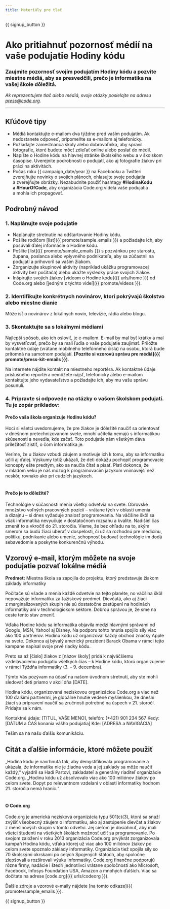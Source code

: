```yaml
---
title: Materiály pre tlač
---
```


{{ signup_button }}

# Ako pritiahnuť pozornosť médií na vaše podujatie Hodiny kódu

### Zaujmite pozornosť svojím podujatím Hodiny kódu a pozvite miestne médiá, aby sa presvedčili, prečo je informatika na vašej škole dôležitá.

*Ak reprezentujete tlač alebo médiá, svoje otázky posielajte na adresu <press@code.org>.*

* * *

## Kľúčové tipy

- Médiá kontaktujte e-mailom dva týždne pred vaším podujatím. Ak nedostanete odpoveď, pripomeňte sa e-mailom aj telefonicky.
- Požiadajte zamestnanca školy alebo dobrovoľníka, aby spravil fotografie, ktoré budete môcť zdieľať online alebo poslať do médií.
- Napíšte o Hodine kódu na hlavnej stránke školského webu a v školskom časopise. Uverejnite podrobnosti o podujatí, ako aj fotografie žiakov pri práci na aktivitách.
- Počas roku {{ campaign_date/year }} na Facebooku a Twitteri zverejňujte novinky o svojich plánoch, ohlasujte svoje podujatia a zverejňujte obrázky. Nezabudnite použiť hashtagy **#HodinaKodu a #HourOfCode**, aby organizácia Code.org videla vaše podujatia a mohla ich propagovať.

## Podrobný návod

### 1. Naplánujte svoje podujatie

- Naplánujte stretnutie na odštartovanie Hodiny kódu.
- Pošlite rodičom [list]({{ promote/sample_emails }}) a požiadajte ich, aby posúvali ďalej informácie o Hodine kódu.
- Pošlite [list]({{ promote/sample_emails }}) s pozvánkou pre starostu, župana, poslanca alebo vplyvného podnikateľa, aby sa zúčastnil na podujatí a prihovoril sa vašim žiakom.
- Zorganizujte skupinové aktivity (napríklad ukážku programovacej aktivity bez počítača) alebo ukážte výsledky práce svojich žiakov.
- Inšpirujte svojich žiakov [videom o Hodine kódu]({{ urls/home }}) od Code.org alebo [jedným z týchto videí]({{ promote/videos }}). <br />

### 2. Identifikujte konkrétnych novinárov, ktorí pokrývajú školstvo alebo miestne dianie

Môže ísť o novinárov z lokálnych novín, televízie, rádia alebo blogu. <br />

### 3. Skontaktujte sa s lokálnymi médiami

Najlepší spôsob, ako ich osloviť, je e-mailom. E-mail by mal byť krátky a mal by vysvetľovať, prečo by sa mali ľudia o vaše podujatie zaujímať. Priložte kontaktné údaje (vrátane mobilného telefónneho čísla) na osobu, ktorá bude prítomná na samotnom podujatí. **[Pozrite si vzorovú správu pre médiá]({{ promote/press-kit-emails }})**.

Na internete nájdite kontakt na miestneho reportéra. Ak kontaktné údaje príslušného reportéra nemôžete nájsť, telefonicky alebo e-mailom kontaktujte jeho vydavateľstvo a požiadajte ich, aby mu vašu správu posunuli. <br />

### 4. Pripravte si odpovede na otázky o vašom školskom podujatí. Tu je zopár príkladov:

#### Prečo vaša škola organizuje Hodinu kódu?

Hoci si všetci uvedomujeme, že pre žiakov je dôležité naučiť sa orientovať v dnešnom pretechnizovanom svete, mnohí učitelia nemajú s informatikou skúsenosti a nevedia, kde začať. Toto podujatie nám všetkým dáva príležitosť zistiť, o čom informatika je.

Veríme, že u žiakov vzbudí záujem a motivuje ich k tomu, aby sa informatiku učili aj ďalej. Výskumy totiž ukázali, že deti dokážu pochopiť programovacie koncepty ešte predtým, ako sa naučia čítať a písať. Platí dokonca, že v mladom veku je náš mozog k programovacím jazykom vnímavejší než neskôr, rovnako ako pri cudzích jazykoch. <br /> <br />

#### Prečo je to dôležité?

Technológie v súčasnosti menia všetky odvetvia na svete. Obrovské množstvo voľných pracovných pozícií – vrátane tých v oblasti umenia a dizajnu – si dnes vyžaduje znalosť programovania. Na väčšine škôl sa však informatika nevyučuje v dostatočnom rozsahu a kvalite. Nadišiel čas zmeniť to a vkročiť do 21. storočia. Vieme, že bez ohľadu na to, akým smerom sa budú žiaci uberať v dospelosti, či už sa rozhodnú pre medicínu, politiku, podnikanie alebo umenie, schopnosť budovať technológie im dodá sebavedomie a poskytne konkurenčnú výhodu. <br />

<a id="sample-emails"></a>

## Vzorový e-mail, ktorým môžete na svoje podujatie pozvať lokálne médiá 

**Predmet:** Miestna škola sa zapojila do projektu, ktorý predstavuje žiakom základy informatiky

Počítače sú všade a menia každé odvetvie na tejto planéte, no väčšina škôl nepovažuje informatiku za ťažiskový predmet. Dievčatá, ako aj žiaci z marginalizovaných skupín nie sú dostatočne zastúpení na hodinách informatiky ani v technologickom sektore. Dobrou správou je, že sme na ceste tento stav zmeniť.

Vďaka Hodine kódu sa informatika objavila medzi hlavnými správami od Googlu, MSN, Yahoo! aj Disney. Na podporu tohto hnutia spojilo sily viac ako 100 partnerov. Hodinu kódu už organizoval každý obchod značky Apple na svete. Dokonca aj bývalý americký prezident Barack Obama v rámci tejto kampane napísal svoje prvé riadky kódu.

Preto sa až [číslo] žiakov z [názov školy] pridá k najväčšiemu vzdelávaciemu podujatiu všetkých čias – k Hodine kódu, ktorú organizujeme v rámci Týždňa informatiky (3. – 9. decembra).

Týmto Vás pozývam na účasť na našom úvodnom stretnutí, aby ste mohli sledovať deti priamo v akcií dňa [DATE].

Hodina kódu, organizovaná neziskovou organizáciou Code.org a viac než 100 ďalšími partnermi, je globálne hnutie vedené myšlienkou, že dnešní žiaci sú pripravení naučiť sa zručnosti potrebné na úspech v 21. storočí. Pridajte sa k nám.

Kontaktné údaje: [TITUL, VAŠE MENO], telefón: (+421) 901 234 567 Kedy: [DÁTUM a ČAS konania vášho podujatia] Kde: [ADRESA a NAVIGÁCIA]

Teším sa na našu ďalšiu komunikáciu.<br />

## Citát a ďalšie informácie, ktoré môžete použiť

„Hodina kódu je navrhnutá tak, aby demystifikovala programovanie a ukázala, že informatika nie je žiadna veda a jej základy sa môže naučiť každý,“ vyjadril sa Hadi Partovi, zakladateľ a generálny riaditeľ organizácie Code.org. „Hodinu kódu už absolvovalo viac ako 100 miliónov žiakov po celom svete. Dopyt po relevantnom vzdelaní v oblasti informatiky hodnom 21. storočia nemá hraníc.“ <br /> <br />

#### O Code.org

Code.org je americká nezisková organizácia typu 501(c)(3), ktorá sa snaží zvýšiť všeobecný záujem o informatiku, ako aj zastúpenie dievčat a žiakov z menšinových skupín v tomto odvetví. Jej cieľom je dosiahnuť, aby mali všetci študenti na všetkých školách možnosť učiť sa programovanie. Po svojom založení v roku 2013 organizácia Code.org prvýkrát zorganizovala kampaň Hodina kódu, vďaka ktorej už viac ako 100 miliónov žiakov po celom svete spoznalo základy informatiky. Organizácia tiež spojila sily so 70 školskými okrskami po celých Spojených štátoch, aby spoločne zlepšovali a rozširovali výuku informatiky. Code.org finančne podporujú rôzne firmy, nadácie i štedrí jednotlivci vrátane spoločností ako Microsoft, Facebook, Infosys Foundation USA, Amazon a mnohých ďalších. Viac sa dočítate na adrese [code.org]({{ urls/codeorg }}).

  
Ďalšie zdroje a vzorové e-maily nájdete [na tomto odkaze]({{ promote/sample_emails }}).

{{ signup_button }}